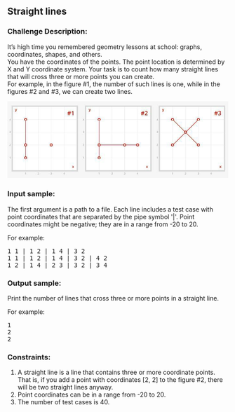<h2>Straight lines</h2>

<h3>Challenge Description:</h3>

<p>
    It&#x2019;s high time you remembered geometry lessons at school: graphs, coordinates, shapes, and others.<br>
    You have the coordinates of the points. The point location is determined by X and Y coordinate system.
    Your task is to count how many straight lines that will cross three or more points you can create.<br>
    For example, in the figure #1, the number of such lines is one, while in the figures #2 and #3,
    we can create two lines.
</p>

<p>
    <img src="assets/fig-1.png" alt="Figure 1">
</p>

<h3>Input sample:</h3>

<p>
    The first argument is a path to a file. Each line includes a test case with point coordinates that are
    separated by the pipe symbol &apos;|&apos;. Point coordinates might be negative; they are in a range from -20 to 20.
</p>

<p>
    For example:
</p>

<pre class="description-input-output">1 1 | 1 2 | 1 4 | 3 2
1 1 | 1 2 | 1 4 | 3 2 | 4 2
1 2 | 1 4 | 2 3 | 3 2 | 3 4</pre>

<h3>Output sample:</h3>

<p>
    Print the number of lines that cross three or more points in a straight line.
</p>

<p>
    For example:
</p>

<pre class="description-input-output">1
2
2</pre>

<h3>Constraints:</h3>
<ol>
<li>
        A straight line is a line that contains three or more coordinate points.
        That is, if you add a point with coordinates [2, 2] to the figure #2, there will be two straight lines anyway.
</li>
<li>Point coordinates can be in a range from -20 to 20.</li>
<li>The number of test cases is 40.</li>
</ol>
